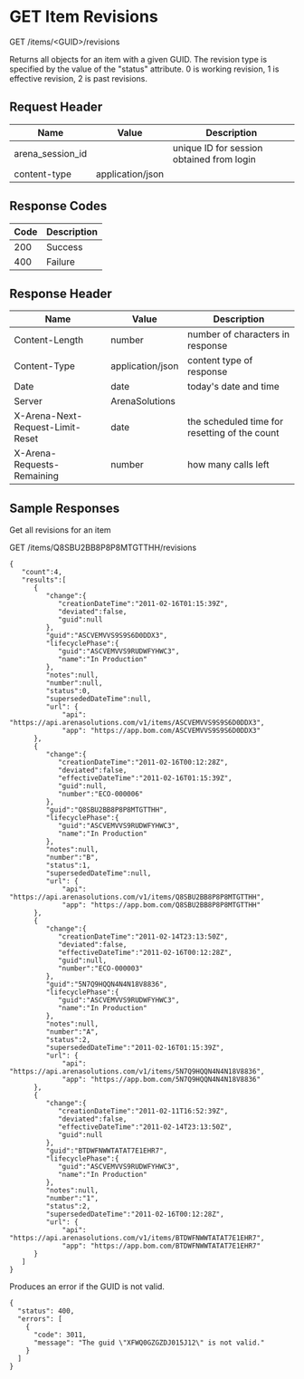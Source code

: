# GET Item Revisions


GET /items/&lt;GUID&gt;/revisions

Returns all  objects for an item with a given GUID. The revision type is specified by the value of the "status" attribute. 0 is working revision, 1 is effective revision, 2 is past revisions.

## Request Header

| Name | Value | Description |
|  --- |  --- |  --- | 
| arena_session_id |   | unique ID for session obtained from login |
| content\-type | application/json |   |

## Response Codes

| Code | Description |
|  --- |  --- | 
| 200 | Success |
| 400 | Failure |

## Response Header

| Name | Value | Description |
|  --- |  --- |  --- | 
| Content\-Length | number | number of characters in response |
| Content\-Type | application/json | content type of response |
| Date | date | today's date and time |
| Server | ArenaSolutions |   |
| X\-Arena\-Next\-Request\-Limit\-Reset  | date | the scheduled time for resetting of the count |
| X\-Arena\-Requests\-Remaining  | number | how many calls left |

## Sample Responses
Get all  revisions for an item

GET /items/Q8SBU2BB8P8P8MTGTTHH/revisions

```
{  
   "count":4,
   "results":[  
      {  
         "change":{  
            "creationDateTime":"2011-02-16T01:15:39Z",
            "deviated":false,
            "guid":null
         },
         "guid":"ASCVEMVVS9S9S6D0DDX3",
         "lifecyclePhase":{  
            "guid":"ASCVEMVVS9RUDWFYHWC3",
            "name":"In Production"
         },
         "notes":null,
         "number":null,
         "status":0,
         "supersededDateTime":null,
         "url": {
             "api": "https://api.arenasolutions.com/v1/items/ASCVEMVVS9S9S6D0DDX3",
             "app": "https://app.bom.com/ASCVEMVVS9S9S6D0DDX3"
      },
      {  
         "change":{  
            "creationDateTime":"2011-02-16T00:12:28Z",
            "deviated":false,
            "effectiveDateTime":"2011-02-16T01:15:39Z",
            "guid":null,
            "number":"ECO-000006"
         },
         "guid":"Q8SBU2BB8P8P8MTGTTHH",
         "lifecyclePhase":{  
            "guid":"ASCVEMVVS9RUDWFYHWC3",
            "name":"In Production"
         },
         "notes":null,
         "number":"B",
         "status":1,
         "supersededDateTime":null,
         "url": {
             "api": "https://api.arenasolutions.com/v1/items/Q8SBU2BB8P8P8MTGTTHH",
             "app": "https://app.bom.com/Q8SBU2BB8P8P8MTGTTHH"
      },
      {  
         "change":{  
            "creationDateTime":"2011-02-14T23:13:50Z",
            "deviated":false,
            "effectiveDateTime":"2011-02-16T00:12:28Z",
            "guid":null,
            "number":"ECO-000003"
         },
         "guid":"5N7Q9HQQN4N4N18V8836",
         "lifecyclePhase":{  
            "guid":"ASCVEMVVS9RUDWFYHWC3",
            "name":"In Production"
         },
         "notes":null,
         "number":"A",
         "status":2,
         "supersededDateTime":"2011-02-16T01:15:39Z",
         "url": {
             "api": "https://api.arenasolutions.com/v1/items/5N7Q9HQQN4N4N18V8836",
             "app": "https://app.bom.com/5N7Q9HQQN4N4N18V8836"
      },
      {  
         "change":{  
            "creationDateTime":"2011-02-11T16:52:39Z",
            "deviated":false,
            "effectiveDateTime":"2011-02-14T23:13:50Z",
            "guid":null
         },
         "guid":"BTDWFNWWTATAT7E1EHR7",
         "lifecyclePhase":{  
            "guid":"ASCVEMVVS9RUDWFYHWC3",
            "name":"In Production"
         },
         "notes":null,
         "number":"1",
         "status":2,
         "supersededDateTime":"2011-02-16T00:12:28Z",
         "url": {
             "api": "https://api.arenasolutions.com/v1/items/BTDWFNWWTATAT7E1EHR7",
             "app": "https://app.bom.com/BTDWFNWWTATAT7E1EHR7"
      }
   ]
}
```
Produces an error if the GUID is not valid.

```
{
  "status": 400,
  "errors": [
    {
      "code": 3011,
      "message": "The guid \"XFWQ0GZGZDJ015J12\" is not valid."
    }
  ]
}
```
